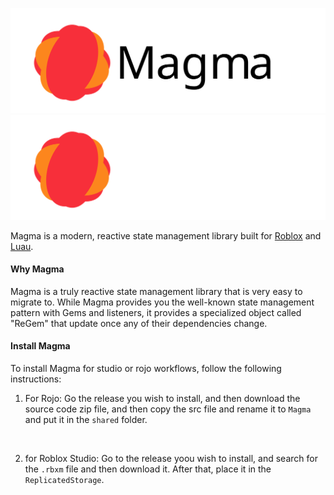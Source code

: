 <img src = "./gh-assets/banner-dark.svg#gh-light-mode-only"><img src = "./gh-assets/banner-white.svg">

Magma is a modern, reactive state management library built for [Roblox](https://developer.roblox.com/en-us/) and [Luau](https://luau-lang.org/). 

#### Why Magma
Magma is a truly reactive state management library that is very easy to migrate to. While Magma provides you the well-known state management pattern with Gems and listeners, it provides a specialized object called "ReGem" that update once any of their dependencies change.

#### Install Magma
To install Magma for studio or rojo workflows, follow the following instructions:

1. For Rojo: Go the release you wish to install, and then download the source code zip file, and then copy the src file and rename it to `Magma` and put it in the `shared` folder.
<br>

2. for Roblox Studio: Go to the release yoou wish to install, and search for the `.rbxm` file and then download it. After that, place it in the `ReplicatedStorage`. 
